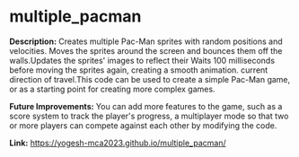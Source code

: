 # multiple_pacman

**Description:** Creates multiple Pac-Man sprites with random positions and velocities.
Moves the sprites around the screen and bounces them off the walls.Updates the sprites' images 
to reflect their Waits 100 milliseconds before moving the sprites again, creating a smooth animation.
current direction of travel.This code can be used to create a simple Pac-Man game, 
or as a starting point for creating more complex games.

**Future Improvements:** You can add more features to the game, such as a score system to track the player's progress,
a multiplayer mode so that two or more players can compete against each other by modifying the code.

**Link:** https://yogesh-mca2023.github.io/multiple_pacman/
